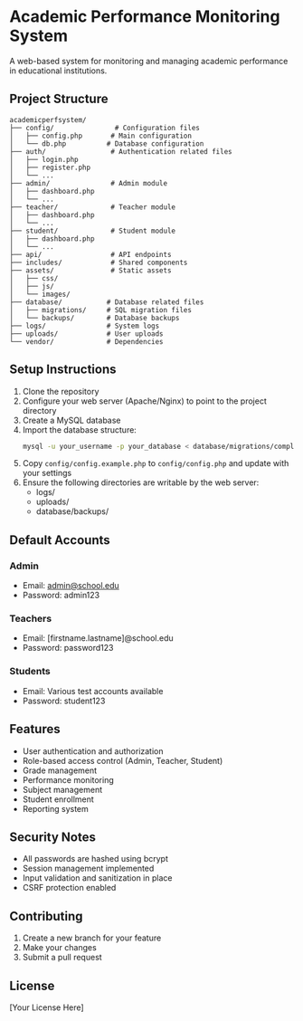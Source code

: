 # Academic Performance Monitoring System

A web-based system for monitoring and managing academic performance in educational institutions.

## Project Structure

```
academicperfsystem/
├── config/               # Configuration files
│   ├── config.php       # Main configuration
│   └── db.php          # Database configuration
├── auth/                # Authentication related files
│   ├── login.php
│   ├── register.php
│   └── ...
├── admin/               # Admin module
│   ├── dashboard.php
│   └── ...
├── teacher/             # Teacher module
│   ├── dashboard.php
│   └── ...
├── student/             # Student module
│   ├── dashboard.php
│   └── ...
├── api/                 # API endpoints
├── includes/            # Shared components
├── assets/              # Static assets
│   ├── css/
│   ├── js/
│   └── images/
├── database/           # Database related files
│   ├── migrations/     # SQL migration files
│   └── backups/        # Database backups
├── logs/               # System logs
├── uploads/            # User uploads
└── vendor/             # Dependencies
```

## Setup Instructions

1. Clone the repository
2. Configure your web server (Apache/Nginx) to point to the project directory
3. Create a MySQL database
4. Import the database structure:
   ```bash
   mysql -u your_username -p your_database < database/migrations/complete_setup.sql
   ```
5. Copy `config/config.example.php` to `config/config.php` and update with your settings
6. Ensure the following directories are writable by the web server:
   - logs/
   - uploads/
   - database/backups/

## Default Accounts

### Admin
- Email: admin@school.edu
- Password: admin123

### Teachers
- Email: [firstname.lastname]@school.edu
- Password: password123

### Students
- Email: Various test accounts available
- Password: student123

## Features

- User authentication and authorization
- Role-based access control (Admin, Teacher, Student)
- Grade management
- Performance monitoring
- Subject management
- Student enrollment
- Reporting system

## Security Notes

- All passwords are hashed using bcrypt
- Session management implemented
- Input validation and sanitization in place
- CSRF protection enabled

## Contributing

1. Create a new branch for your feature
2. Make your changes
3. Submit a pull request

## License

[Your License Here] 